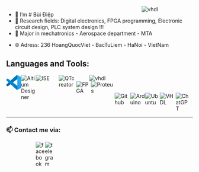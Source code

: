<img align="right" alt="vhdl" width="138px" src="https://img6.thuthuatphanmem.vn/uploads/2022/03/04/anh-dong-xin-chao-powerpoint-dep-cho-thuyet-trinh_021856460.gif" />

- 👋 I’m # Bùi Điệp
- 👀 Research fields: Digital electronics, FPGA programming, Electronic circuit design, PLC system design !!!
- 🌱 Major in mechatronics - Aerospace department - MTA

+ 🌐 Adress: 236 HoangQuocViet - BacTuLiem - HaNoi - VietNam
<!-- Bui-Diep/Bui-Diep is a ✨ special ✨ repository because its `README.md` (this file) appears on your GitHub profile.
You can click the Preview link to take a look at your changes. -->

<!-- <table>
<tr>
  <td width="60%">
    <img align="right" alt="vhdl" width="250px" src="https://user-images.githubusercontent.com/102669394/217030431-47038250-3124-4893-bd5a-2b96d5e982d7.jpg" />
  </td>
  <td width="30%">
  <img align="right" alt="vhdl" width="138px" src="https://img6.thuthuatphanmem.vn/uploads/2022/03/04/anh-dong-xin-chao-powerpoint-dep-cho-thuyet-trinh_021856460.gif" />
  </td>
<table> -->


## Languages and Tools:
[<img align="right" alt="vhdl" width="280px" src="https://user-images.githubusercontent.com/102669394/217030431-47038250-3124-4893-bd5a-2b96d5e982d7.jpg" />](https://github.com/Bui-Diep/FPGA_TOPIC)

<img align="left" alt="Visual Studio Code" width="40px" src="https://raw.githubusercontent.com/github/explore/80688e429a7d4ef2fca1e82350fe8e3517d3494d/topics/visual-studio-code/visual-studio-code.png" />
<img align="left" alt="Altium Designer" width="40px" src="https://images.g2crowd.com/uploads/product/image/large_detail/large_detail_55da269609bde6556a387629b0594314/altium-altium-designer.png" />
<img align="left" alt="ISE" width="62px" src="https://upload.wikimedia.org/wikipedia/en/0/0a/XilinxISE_DS_Logo.jpg" />
<img align="left" alt="QTcreator" width="47px" src="https://static-00.iconduck.com/assets.00/qtcreator-icon-512x478-bhacl6u3.png" />
<img align="left" alt="FPGA" width="40px" src="https://www.nettimelogic.com/resources/FpgaServices.png" />
<img align="left" alt="Proteus" width="64px" src="https://bk.ibxk.com.br/2021/11/16/16122106683201.jpg" />

<br /><br />

<img align="left" alt="Github" width="42px" src="https://png.pngitem.com/pimgs/s/128-1280162_github-logo-png-cat-transparent-png.png" />
<img align="left" alt="Arduino" width="40px" src="https://brandslogos.com/wp-content/uploads/images/large/arduino-logo-1.png" />
<img align="left" alt="Ubuntu" width="40px" src="https://w7.pngwing.com/pngs/884/578/png-transparent-square-red-and-white-logo-illustration-orange-apps-start-here-ubuntu-orange-linux-unity-thumbnail.png" />
<img align="left" alt="VHDL" width="43px" src="https://vide-software.gallerycdn.vsassets.io/extensions/vide-software/v4pvhdlforprofessionals/1.6.0/1672692563810/Microsoft.VisualStudio.Services.Icons.Default" />
<img align="left" alt="ChatGPT" width="40px" src="https://brandlogovector.com/wp-content/uploads/2023/01/ChatGPT-Icon-Logo-PNG.png" />

<!--
<img align="left" alt="MongoDB" width="26px" src="https://raw.githubusercontent.com/github/explore/80688e429a7d4ef2fca1e82350fe8e3517d3494d/topics/mongodb/mongodb.png" /> -->
<br />
<br /><br />

---------
<!-- <img align="right" alt="vhdl" width="150px" src="https://24hstore.vn/upload_images/images/2019/11/14/anh-gif-1-min.gif" /> -->

### 📫 Contact me via:
>> [<img align="left" alt="facebook" width="25px" src="https://upload.wikimedia.org/wikipedia/commons/thumb/0/05/Facebook_Logo_%282019%29.png/1024px-Facebook_Logo_%282019%29.png" />](https://www.facebook.com/buidiep01)
[<img align="left" alt="telegram" width="25px" src="https://cdn3.iconfinder.com/data/icons/popular-services-brands-vol-2/512/telegram-512.png" />](https://t.me/buidiep01)
